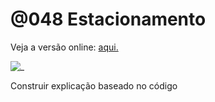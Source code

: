 # @048 Estacionamento

Veja a versão online: [aqui.](https://github.com/qxcodepoo/arcade/blob/master/base/048/Readme.md)

![_](https://raw.githubusercontent.com/qxcodepoo/arcade/master/base/048/cover.jpg)

Construir explicação baseado no código
